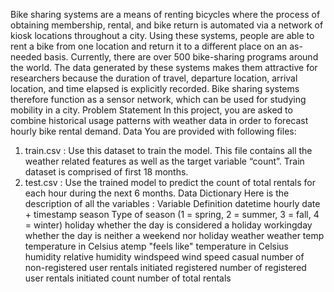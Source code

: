 Bike sharing systems are a means of renting bicycles where the process of
obtaining membership, rental, and bike return is automated via a network of
kiosk locations throughout a city. Using these systems, people are able to
rent a bike from one location and return it to a different place on an
as-needed basis. Currently, there are over 500 bike-sharing programs
around the world.
The data generated by these systems makes them attractive for
researchers because the duration of travel, departure location, arrival
location, and time elapsed is explicitly recorded. Bike sharing systems
therefore function as a sensor network, which can be used for studying
mobility in a city.
Problem Statement
In this project, you are asked to combine historical usage patterns with
weather data in order to forecast hourly bike rental demand.
Data
You are provided with following files:
1. train.csv : Use this dataset to train the model. This file contains all the
weather related features as well as the target variable “count”. Train
dataset is comprised of first 18 months.
2. test.csv : Use the trained model to predict the count of total rentals for
each hour during the next 6 months.
Data Dictionary
Here is the description of all the variables :
Variable Definition
datetime hourly date + timestamp
season Type of season (1 = spring, 2 = summer, 3 = fall,
4 = winter)
holiday whether the day is considered a holiday
workingday whether the day is neither a weekend nor holiday
weather weather
temp temperature in Celsius
atemp "feels like" temperature in Celsius
humidity relative humidity
windspeed wind speed
casual number of non-registered user rentals initiated
registered number of registered user rentals initiated
count number of total rentals
